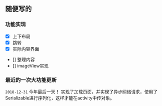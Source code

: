 ## 随便写的

### 功能实现

- [x] 上下布局
- [x] 跳转
- [x] 实际内容界面
- [] 整理内容
- [] imageView实现

### 最近的一次大功能更新

`2018-12-31`
今年最后一天！
实现了加载页面，并实现了异步网络请求，使用了Serializable进行序列化，这样才能在activity中传对象。
